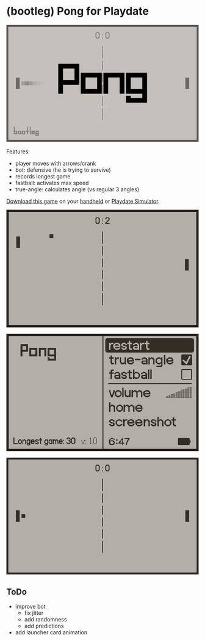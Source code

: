 # (bootleg) Pong for Playdate

![pong title png](support/pong-title-screen.png)

Features:
- player moves with arrows/crank
- bot: defensive (he is trying to survive)
- records longest game
- fastball: activates max speed
- true-angle: calculates angle (vs regular 3 angles)

[Download this game](https://rafaelmikayelyan.itch.io/bootleg-pong) on your
[handheld](https://help.play.date/games/sideloading/) or [Playdate Simulator](https://play.date/dev/).

![pong scoring gif](support/pong-scoring.gif)

![pong menu gif](support/pong-menu.png)

![pong loop gif](support/pong-loop.gif)


## ToDo
- improve bot
	- fix jitter
	- add randomness
	- add predictions
- add launcher card animation
